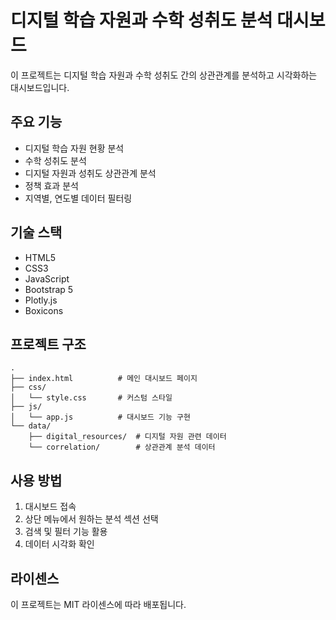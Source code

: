 # 디지털 학습 자원과 수학 성취도 분석 대시보드

이 프로젝트는 디지털 학습 자원과 수학 성취도 간의 상관관계를 분석하고 시각화하는 대시보드입니다.

## 주요 기능

- 디지털 학습 자원 현황 분석
- 수학 성취도 분석
- 디지털 자원과 성취도 상관관계 분석
- 정책 효과 분석
- 지역별, 연도별 데이터 필터링

## 기술 스택

- HTML5
- CSS3
- JavaScript
- Bootstrap 5
- Plotly.js
- Boxicons

## 프로젝트 구조

```
.
├── index.html          # 메인 대시보드 페이지
├── css/
│   └── style.css       # 커스텀 스타일
├── js/
│   └── app.js          # 대시보드 기능 구현
└── data/
    ├── digital_resources/  # 디지털 자원 관련 데이터
    └── correlation/        # 상관관계 분석 데이터
```

## 사용 방법

1. 대시보드 접속
2. 상단 메뉴에서 원하는 분석 섹션 선택
3. 검색 및 필터 기능 활용
4. 데이터 시각화 확인

## 라이센스

이 프로젝트는 MIT 라이센스에 따라 배포됩니다. 